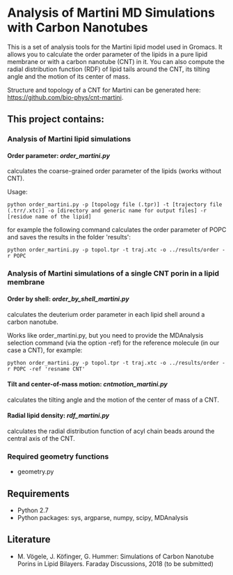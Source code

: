 # Analysis of Martini MD Simulations with Carbon Nanotubes

This is a set of analysis tools for the Martini lipid model used in Gromacs. It allows you to calculate the order parameter of the lipids in a pure lipid membrane or with a carbon nanotube (CNT) in it. You can also compute the radial distribution function (RDF) of lipid tails around the CNT, its tilting angle and the motion of its center of mass.

Structure and topology of a CNT for Martini can be generated here: https://github.com/bio-phys/cnt-martini.

## This project contains:

### Analysis of Martini lipid simulations

#### **Order parameter**: *order_martini.py* 
 calculates the coarse-grained order parameter of the lipids (works without CNT).
 
 Usage:
 
    python order_martini.py -p [topology file (.tpr)] -t [trajectory file (.trr/.xtc)] -o [directory and generic name for output files] -r [residue name of the lipid]
for example the following command calculates the order parameter of POPC and saves the results in the folder 'results':

    python order_martini.py -p topol.tpr -t traj.xtc -o ../results/order -r POPC


### Analysis of Martini simulations of a single CNT porin in a lipid membrane

#### **Order by shell**: *order_by_shell_martini.py* 
 calculates the deuterium order parameter in each lipid shell around a carbon nanotube.
 
 Works like order_martini.py, but you need to provide the MDAnalysis selection command (via the option -ref) for the reference molecule (in our case a CNT), for example:

    python order_martini.py -p topol.tpr -t traj.xtc -o ../results/order -r POPC -ref 'resname CNT'

#### **Tilt and center-of-mass motion**: *cntmotion_martini.py* 
 calculates the tilting angle and the motion of the center of mass of a CNT.

#### **Radial lipid density**: *rdf_martini.py* 
 calculates the radial distribution function of acyl chain beads around the central axis of the CNT.


### Required geometry functions
 - geometry.py

## Requirements
 - Python 2.7
 - Python packages: sys, argparse, numpy, scipy, MDAnalysis

## Literature
 - M. Vögele, J. Köfinger, G. Hummer: 
Simulations of Carbon Nanotube Porins in Lipid Bilayers.
Faraday Discussions, 2018 (to be submitted)
